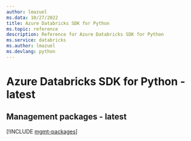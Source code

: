 ```yaml
---
author: lmazuel
ms.data: 10/27/2022
title: Azure Databricks SDK for Python
ms.topic: reference
description: Reference for Azure Databricks SDK for Python
ms.service: databricks
ms.author: lmazuel
ms.devlang: python
---
```

# Azure Databricks SDK for Python - latest

## Management packages - latest
[!INCLUDE [mgmt-packages](databricks-mgmt-index.md)]